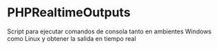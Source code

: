 # PHPRealtimeOutputs
Script para ejecutar comandos de consola tanto en ambientes Windows como Linux y obtener la salida en tiempo real
